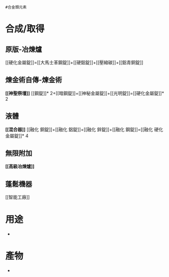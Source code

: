 	#合金類元素
# 合成/取得
## 原版-冶煉爐
[[硬化金屬錠]]=[[大馬士革鋼錠]]+[[硬鋁錠]]+[[壓縮碳]]+[[鋁青銅錠]]

## 煉金術自傳-煉金術
**[[神聖祭壇]]**
[[鋼錠]]* 2+[[暗鋼錠]]+[[神秘金屬錠]]+[[光明錠]]=[[硬化金屬錠]]* 2
## 液體
**[[混合器]]**
[[融化 銅錠]]+[[融化 鋁錠]]+[[融化 鋅錠]]+[[融化 鋼錠]]=[[融化 硬化金屬錠]]* 4
## 無限附加
**[[高級冶煉爐]]**
## 蓬鬆機器
[[智能工廠]]

# 用途
- 
# 產物
- 
